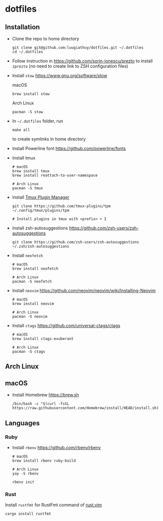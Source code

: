 # dotfiles

## Installation

- Clone the repo to home directory

    ```shell
    git clone git@github.com:luugiathuy/dotfiles.git ~/.dotfiles
    cd ~/.dotfiles
    ```

- Follow instruction in https://github.com/sorin-ionescu/prezto to install `zprezto` (no need to create link to ZSH configuration files)

- Install `stow` https://www.gnu.org/software/stow

    macOS
    ```console
    brew install stow
    ```
    
    Arch Linux
    ```console
    pacman -S stow
    ```

- In `~/.dotfiles` folder, run

    ```console
    make all
    ```

    to create symlinks in home directory

- Install Powerline font https://github.com/powerline/fonts

- Install tmux

    ```shell
    # macOS
    brew install tmux
    brew install reattach-to-user-namespace

    # Arch Linux
    pacman -S tmux
    ```

- Install [Tmux Plugin Manager](https://github.com/tmux-plugins/tpm)

    ```shell
    git clone https://github.com/tmux-plugins/tpm ~/.config/tmux/plugins/tpm

    # Install plugins in tmux with <prefix> + I
    ```

- Install zsh-autosuggestions https://github.com/zsh-users/zsh-autosuggestions

    ```console
    git clone https://github.com/zsh-users/zsh-autosuggestions ~/.zsh/zsh-autosuggestions
    ```

- Install `neofetch`

    ```shell
    # macOS
    brew install neofetch

    # Arch Linux
    pacman -S neofetch
    ```

- Install `neovim` https://github.com/neovim/neovim/wiki/Installing-Neovim

    ```shell
    # macOS
    brew install neovim

    # Arch Linux
    pacman -S neovim
    ```

- Install `ctags` https://github.com/universal-ctags/ctags

    ```shell
    # macOS
    brew install ctags-exuberant

    # Arch Linux
    pacman -S ctags
    ```

## Arch Linux

## macOS

- Install Homebrew https://brew.sh

    ```shell
    /bin/bash -c "$(curl -fsSL https://raw.githubusercontent.com/Homebrew/install/HEAD/install.sh)"
    ```

## Languages

### Ruby

- Install `rbenv` https://github.com/rbenv/rbenv

    ```shell
    # macOS
    brew install rbenv ruby-build

    # Arch Linux
    yay -S rbenv
    ```

    ```shell
    rbenv init
    ```

### Rust

Install `rustfmt` for RustFmt command of [rust.vim](https://github.com/rust-lang/rust.vim)


```shell
cargo install rustfmt
```

